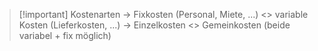> [!important] Kostenarten
> &rarr; Fixkosten (Personal, Miete, ...) <> variable Kosten (Lieferkosten, ...)
> &rarr; Einzelkosten <> Gemeinkosten (beide variabel + fix möglich)